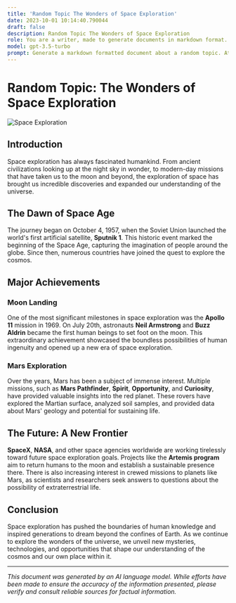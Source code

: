 ```yaml
---
title: 'Random Topic The Wonders of Space Exploration'
date: 2023-10-01 10:14:40.790044
draft: false
description: Random Topic The Wonders of Space Exploration
role: You are a writer, made to generate documents in markdown format. It is very important that all of the documents you generate are in valid markdown format.
model: gpt-3.5-turbo
prompt: Generate a markdown formatted document about a random topic. At the bottom, include a disclaimer explaining that the document was generated by you. The first line of the document should be the title. Make sure that the entire document is in proper markdown format, using a mix of various tags to make the document visually appealing.
---
```


# Random Topic: The Wonders of Space Exploration

![Space Exploration](https://images.unsplash.com/photo-1580894742892-5c844ed20f0d)

## Introduction

Space exploration has always fascinated humankind. From ancient civilizations looking up at the night sky in wonder, to modern-day missions that have taken us to the moon and beyond, the exploration of space has brought us incredible discoveries and expanded our understanding of the universe.

## The Dawn of Space Age

The journey began on October 4, 1957, when the Soviet Union launched the world's first artificial satellite, **Sputnik 1**. This historic event marked the beginning of the Space Age, capturing the imagination of people around the globe. Since then, numerous countries have joined the quest to explore the cosmos.

## Major Achievements

### Moon Landing

One of the most significant milestones in space exploration was the **Apollo 11** mission in 1969. On July 20th, astronauts **Neil Armstrong** and **Buzz Aldrin** became the first human beings to set foot on the moon. This extraordinary achievement showcased the boundless possibilities of human ingenuity and opened up a new era of space exploration.

### Mars Exploration

Over the years, Mars has been a subject of immense interest. Multiple missions, such as **Mars Pathfinder**, **Spirit**, **Opportunity**, and **Curiosity**, have provided valuable insights into the red planet. These rovers have explored the Martian surface, analyzed soil samples, and provided data about Mars' geology and potential for sustaining life.

## The Future: A New Frontier

**SpaceX**, **NASA**, and other space agencies worldwide are working tirelessly toward future space exploration goals. Projects like the **Artemis program** aim to return humans to the moon and establish a sustainable presence there. There is also increasing interest in crewed missions to planets like Mars, as scientists and researchers seek answers to questions about the possibility of extraterrestrial life.

## Conclusion

Space exploration has pushed the boundaries of human knowledge and inspired generations to dream beyond the confines of Earth. As we continue to explore the wonders of the universe, we unveil new mysteries, technologies, and opportunities that shape our understanding of the cosmos and our own place within it.

---

*This document was generated by an AI language model. While efforts have been made to ensure the accuracy of the information presented, please verify and consult reliable sources for factual information.*